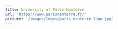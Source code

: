 ```yaml
---
title: University of Paris-Nanterre
url: 'https://www.parisnanterre.fr/'
picture: '/images/logos/paris-nanterre-logo.jpg'
---
```

